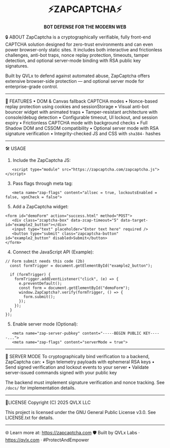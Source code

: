 <h1 align="center"><strong>⚡ZAPCAPTCHA⚡</strong></h1>                                                                                                                               
<p align="center"><strong>BOT DEFENSE FOR THE MODERN WEB</strong></p>

🔒 ABOUT
ZapCaptcha is a cryptographically verifiable, fully front-end CAPTCHA solution 
designed for zero-trust environments and can even power browser-only static sites.
It includes both interactive and frictionless challenges, anti-bot traps, nonce replay
protection, timeouts, tamper detection, and optional server-mode binding with RSA 
public key signatures.

Built by QVLx  to defend against automated abuse, ZapCaptcha offers extensive 
browser-side protection — and optional server mode for enterprise-grade control.

--------------------------------------------------------------------------------

🚀 FEATURES
• DOM & Canvas fallback CAPTCHA modes
• Nonce-based replay protection using cookies and sessionStorage
• Visual anti-bot bouncer widget with animated traps
• Tamper-resistant architecture with console/debug detection
• Configurable timeout, UI lockout, and session expiry
• Frictionless CAPTCHA mode with background checks
• Full Shadow DOM and CSSOM compatibility
• Optional server mode with RSA signature verification
• Integrity-checked JS and CSS with `sha384-` hashes

--------------------------------------------------------------------------------

🛠️ USAGE
1. Include the ZapCaptcha JS:
```
   <script type="module" src="https://zapcaptcha.com/zapcaptcha.js"></script>
```

3. Pass flags through meta tag:
```
   <meta name="zap-flags" content="allsec = true, lockoutsEnabled = false, vpnCheck = false">
```

5. Add a ZapCaptcha widget:
```
<form id="demoForm" action="success.html" method="POST">
   <div class="zcaptcha-box" data-zcap-timeout="5" data-target-id="example2_button"></div>
   <input type="text" placeholder="Enter text here" required />
   <button type="submit" class="zapcaptcha-button" id="example2_button" disabled>Submit</button>
</form>
```

4. Connect the JavaScript API (Example):
```
// Form submit needs this code (2b)
  const formTrigger = document.getElementById("example2_button");

  if (formTrigger) {
    formTrigger.addEventListener("click", (e) => {
      e.preventDefault();
      const form = document.getElementById("demoForm");
      window.ZapCaptcha?.verify(formTrigger, () => {
        form.submit();
      });
    });
  }
});
```

5. Enable server mode (Optional):
```
   <meta name="zap-server-pubkey" content="-----BEGIN PUBLIC KEY-----...">
   <meta name="zap-flags" content="serverMode = true">
```
--------------------------------------------------------------------------------

🔐 SERVER MODE
To cryptographically bind verification to a backend, ZapCaptcha can:
• Sign telemetry payloads with ephemeral RSA keys
• Send signed verification and lockout events to your server
• Validate server-issued commands signed with your public key

The backend must implement signature verification and nonce tracking. See `/docs/`
for implementation details.

--------------------------------------------------------------------------------

📃LICENSE
Copyright (C) 2025 QVLX LLC

This project is licensed under the GNU General Public License v3.0.
See LICENSE.txt for details.

--------------------------------------------------------------------------------

🌐 Learn more at: https://zapcaptcha.com
🛡️ Built by QVLx Labs · https://qvlx.com · #ProtectAndEmpower
